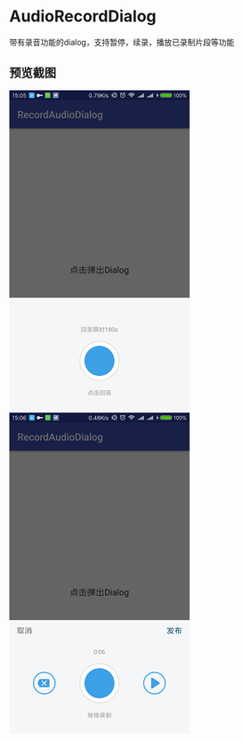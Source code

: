 # AudioRecordDialog
带有录音功能的dialog，支持暂停，续录，播放已录制片段等功能

## 预览截图

![screenshot1.png](image/screenshot1.png)
![screenshot2.png](image/screenshot2.png)
